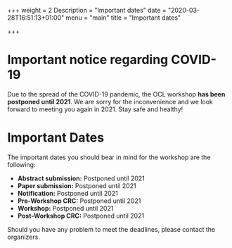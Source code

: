 +++
weight = 2
Description = "Important dates"
date = "2020-03-28T16:51:13+01:00"
menu = "main"
title = "Important dates"

+++

# Important notice regarding COVID-19

Due to the spread of the COVID-19 pandemic, the OCL workshop **has been postponed
until 2021**. We are sorry for the inconvenience and we look forward to meeting you 
again in 2021. Stay safe and healthy!


# Important Dates


The important dates you should bear in mind for the workshop are the following:

- **Abstract submission:**     Postponed until 2021
- **Paper submission:**        Postponed until 2021         
- **Notification:**            Postponed until 2021
- **Pre-Workshop CRC:**        Postponed until 2021   
- **Workshop:**                Postponed until 2021 
- **Post-Workshop CRC:**       Postponed until 2021  

Should you have any problem to meet the deadlines, please contact the organizers.
